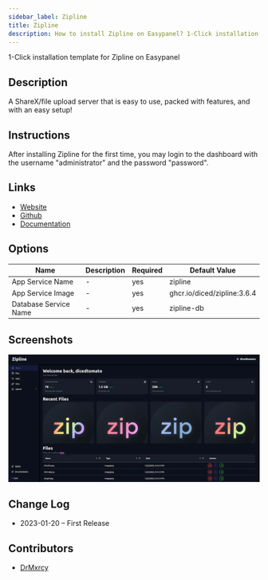 ```yaml
---
sidebar_label: Zipline
title: Zipline
description: How to install Zipline on Easypanel? 1-Click installation template for Zipline on Easypanel
---
```


<!-- generated -->

1-Click installation template for Zipline on Easypanel

## Description

A ShareX/file upload server that is easy to use, packed with features, and with an easy setup!

## Instructions

After installing Zipline for the first time, you may login to the dashboard with the username "administrator" and the password "password".

## Links

- [Website](https://zipline.diced.tech/)
- [Github](https://github.com/diced/zipline)
- [Documentation](https://zipline.diced.tech/docs/get-started)

## Options

Name | Description | Required | Default Value
-|-|-|-
App Service Name | - | yes | zipline
App Service Image | - | yes | ghcr.io/diced/zipline:3.6.4
Database Service Name | - | yes | zipline-db

## Screenshots

![Zipline Screenshot](./assets/screenshot.png)

## Change Log

- 2023-01-20 – First Release

## Contributors

- [DrMxrcy](https://github.com/DrMxrcy)
